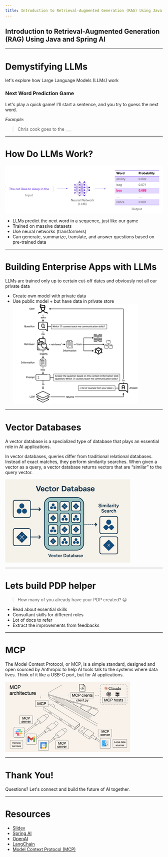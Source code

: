 ```yaml
---
title: Introduction to Retrieval-Augmented Generation (RAG) Using Java and Spring AI
---
```


## Introduction to Retrieval-Augmented Generation (RAG) Using Java and Spring AI

---

# Demystifying LLMs

let's explore how Large Language Models (LLMs) work

### Next Word Prediction Game

Let's play a quick game! I'll start a sentence, and you try to guess the next word.

_Example:_

> Chris cook goes to the \_\_\_

---

# How Do LLMs Work?

<img src="/assets/image.png" alt="Containers" >

- LLMs predict the next word in a sequence, just like our game
- Trained on massive datasets
- Use neural networks (transformers)
- Can generate, summarize, translate, and answer questions based on pre-trained data

---

# Building Enterprise Apps with LLMs

LLMs are trained only up to certain cut-off dates and obviously not all our private data

<v-clicks>

- Create own model with private data
- Use public model + but have data in private store
  <img src="/assets/rag.png" alt="Containers" width="400">

</v-clicks>

---

# Vector Databases

A vector database is a specialized type of database that plays an essential role in AI applications.

In vector databases, queries differ from traditional relational databases. Instead of exact matches, they perform similarity searches. When given a vector as a query, a vector database returns vectors that are “similar” to the query vector.

  <img src="/assets/vs.png" alt="Containers" width="400">

---

# Lets build PDP helper

> How many of you already have your PDP created? 😀

<v-clicks>

- Read about essential skills
- Consultant skills for different roles
- Lot of docs to refer
- Extract the improvements from feedbacks

</v-clicks>

---

# MCP

The Model Context Protocol, or MCP, is a simple standard, designed and open sourced by Anthropic to help AI tools talk to the systems where data lives. Think of it like a USB-C port, but for AI applications.

  <img src="/assets/mcp.png" alt="Containers" width="400">

---

# Thank You!

Questions? Let's connect and build the future of AI together.

---

# Resources

- [Slidev](https://sli.dev)
- [Spring AI](https://docs.spring.io/spring-ai)
- [OpenAI](https://openai.com)
- [LangChain](https://langchain.com)
- [Model Context Protocol (MCP)](https://github.com/microsoft/model-context-protocol)
